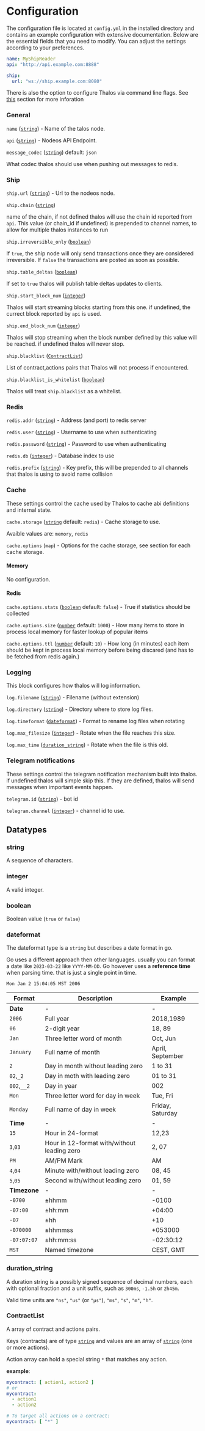 # Configuration

The configuration file is located at `config.yml` in the installed directory and contains 
an example configuration with extensive documentation. 
Below are the essential fields that you need to modify. 
You can adjust the settings according to your preferences.

```yaml
name: MyShipReader
api: "http://api.example.com:8888"

ship:
  url: "ws://ship.example.com:8080"
```

There is also the option to configure Thalos via command line flags.
See [this](running-the-server#cli-flags) section for more inforation

### General

`name` ([`string`](#string)) - Name of the talos node.

`api` ([`string`](#string)) - Nodeos API Endpoint.

`message_codec` ([`string`](#string)) default: `json`

What codec thalos should use when pushing out messages to redis.

### Ship

`ship.url` ([`string`](#string)) - Url to the nodeos node.

`ship.chain` ([`string`](#string))

name of the chain, if not defined thalos will use the chain id reported from `api`.
This value (or chain_id if undefined) is prepended to channel names, to allow for multiple thalos instances
to run

`ship.irreversible_only` ([`boolean`](#boolean))

If `true`, the ship node will only send transactions once they are considered irreversible.
If `false` the transactions are posted as soon as possible.

`ship.table_deltas` ([`boolean`](#boolean))

If set to `true` thalos will publish table deltas updates to clients.

`ship.start_block_num` ([`integer`](#integer))

Thalos will start streaming blocks starting from this one. if undefined, the currect block reported by `api` is used.

`ship.end_block_num` ([`integer`](#integer))

Thalos will stop streaming when the block number defined by this value will be reached. if undefined thalos will never stop.

`ship.blacklist` ([`ContractList`](#contractlist))

List of contract,actions pairs that Thalos will not process if encountered.

`ship.blacklist_is_whitelist` ([`boolean`](#boolean))

Thalos will treat `ship.blacklist` as a whitelist.

### Redis

`redis.addr` ([`string`](#string)) - Address (and port) to redis server

`redis.user` ([`string`](#string)) - Username to use when authenticating

`redis.password` ([`string`](#string)) - Password to use when authenticating

`redis.db` ([`integer`](#integer)) - Database index to use

`redis.prefix` ([`string`](#string)) - Key prefix, this will be prepended to all channels that thalos is using to avoid name collision

### Cache

These settings control the cache used by Thalos to cache abi definitions and internal state.

`cache.storage` ([`string`](#string) default: `redis`) - Cache storage to use.

Avaible values are: `memory`, `redis`

`cache.options` (`map`) - Options for the cache storage, see section for each cache storage.

#### Memory

No configuration.

#### Redis

`cache.options.stats` ([`boolean`](#string) default: `false`) - True if statistics should be collected

`cache.options.size` ([`number`](#string) default: `1000`) - How many items to store in process local memory for faster lookup of popular items

`cache.options.ttl` ([`number`](#string) default: `10`) - How long (in minutes) each item should be kept in process local memory before being discared (and has to be fetched from redis again.)

### Logging

This block configures how thalos will log information.

`log.filename` ([`string`](#string)) - Filename (without extension)

`log.directory` ([`string`](#string)) - Directory where to store log files.

`log.timeformat` ([`dateformat`](#dateformat)) - Format to rename log files when rotating

`log.max_filesize` ([`integer`](#integer)) - Rotate when the file reaches this size.

`log.max_time` ([`duration_string`](#duration-string)) - Rotate when the file is this old.

### Telegram notifications

These settings control the telegram notification mechanism built into thalos.
if undefined thalos will simple skip this.
If they are defined, thalos will send messages when important events happen.

`telegram.id` ([`string`](#string)) - bot id

`telegram.channel` ([`integer`](#integer)) - channel id to use.


## Datatypes

### string

A sequence of characters.

### integer

A valid integer.

### boolean

Boolean value (`true` or `false`)

### dateformat

The dateformat type is a `string` but describes a date format in go.

Go uses a different approach then other languages. usually you can format a date like `2023-03-22` like
`YYYY-MM-DD`. Go however uses a **reference time** when parsing time. that is just a single point in time.

    Mon Jan 2 15:04:05 MST 2006

| Format       | Description                                 | Example          |
| ------------ | ------------------------------------------- | ---------------- |
| **Date**     | -                                           | -                |
| `2006`       | Full year                                   | 2018,1989        |
| `06`         | 2-digit year                                | 18, 89           |
| `Jan`        | Three letter word of month                  | Oct, Jun         |
| `January`    | Full name of month                          | April, September |
| `2`          | Day in month without leading zero           | 1 to 31          |
| `02`,`_2`    | Day in moth with leading zero               | 01 to 31         |
| `002`,`__2`  | Day in year                                 | 002              |
| `Mon`        | Three letter word for day in week           | Tue, Fri         |
| `Monday`     | Full name of day in week                    | Friday, Saturday |
| **Time**     | -                                           | -                |
| `15`         | Hour in 24-format                           | 12,23            |
| `3`,`03`     | Hour in 12-format with/without leading zero | 2, 07            |
| `PM`         | AM/PM Mark                                  | AM               |
| `4`,`04`     | Minute with/without leading zero            | 08, 45           |
| `5`,`05`     | Second with/without leading zero            | 01, 59           |
| **Timezone** | -                                           | -                |
| `-0700`      | ±hhmm                                       | -0100            |
| `-07:00`     | ±hh:mm                                      | +04:00           |
| `-07`        | ±hh                                         | +10              |
| `-070000`    | ±hhmmss                                     | +053000          |
| `-07:07:07`  | ±hh:mm:ss                                   | -02:30:12        |
| `MST`        | Named timezone                              | CEST, GMT        |


### duration_string

A duration string is a possibly signed sequence of decimal numbers, each with optional fraction and a unit suffix, such as `300ms`, `-1.5h` or `2h45m`.

Valid time units are `"ns"`, `"us"` (or `"µs"`), `"ms"`, `"s"`, `"m"`, `"h"`.

### ContractList

A array of contract and actions pairs.

Keys (contracts) are of type [`string`](#string) and values are an array of [`string`](#string) (one or more actions).

Action array can hold a special string `*` that matches any action.

**example**:

```yaml
mycontract: [ action1, action2 ]
# or
mycontract:
  - action1
  - action2

# To target all actions on a contract:
mycontract: [ "*" ]
```
